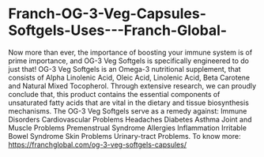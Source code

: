 # Franch-OG-3-Veg-Capsules-Softgels-Uses---Franch-Global-
Now more than ever, the importance of boosting your immune system is of prime importance, and OG-3 Veg Softgels is specifically engineered to do just that! OG-3 Veg Softgels is an Omega-3 nutritional supplement, that consists of Alpha Linolenic Acid, Oleic Acid, Linolenic Acid, Beta Carotene and Natural Mixed Tocopherol. Through extensive research, we can proudly conclude that, this product contains the essential components of unsaturated fatty acids that are vital in the dietary and tissue biosynthesis mechanisms.  The OG-3 Veg Softgels serve as a remedy against: Immune Disorders Cardiovascular Problems Headaches Diabetes Asthma Joint and Muscle Problems Premenstrual Syndrome Allergies Inflammation Irritable Bowel Syndrome Skin Problems Urinary-tract Problems. To know more: https://franchglobal.com/og-3-veg-softgels-capsules/
